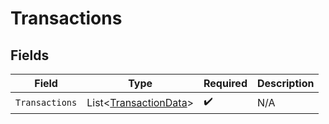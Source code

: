# Transactions


## Fields

| Field                                                               | Type                                                                | Required                                                            | Description                                                         |
| ------------------------------------------------------------------- | ------------------------------------------------------------------- | ------------------------------------------------------------------- | ------------------------------------------------------------------- |
| `Transactions`                                                      | List<[TransactionData](../../Models/Components/TransactionData.md)> | :heavy_check_mark:                                                  | N/A                                                                 |